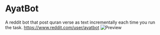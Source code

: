 # AyatBot

A reddit bot that post quran verse as text incrementally each time you run the task.
https://www.reddit.com/user/ayatbot
![Preview](https://raw.githubusercontent.com/SaidRH/online-quran-stream/master/Preview.png)
